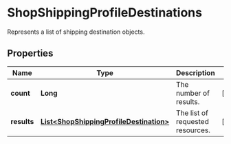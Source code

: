 

# ShopShippingProfileDestinations

Represents a list of shipping destination objects.

## Properties

Name | Type | Description | Notes
------------ | ------------- | ------------- | -------------
**count** | **Long** | The number of results. |  [optional]
**results** | [**List&lt;ShopShippingProfileDestination&gt;**](ShopShippingProfileDestination.md) | The list of requested resources. |  [optional]



